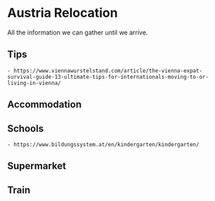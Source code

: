 # Austria Relocation
All the information we can gather until we arrive.


## Tips ##
    - https://www.viennawurstelstand.com/article/the-vienna-expat-survival-guide-13-ultimate-tips-for-internationals-moving-to-or-living-in-vienna/

## Accommodation ##

## Schools ##
    - https://www.bildungssystem.at/en/kindergarten/kindergarten/




## Supermarket ##


## Train ##
